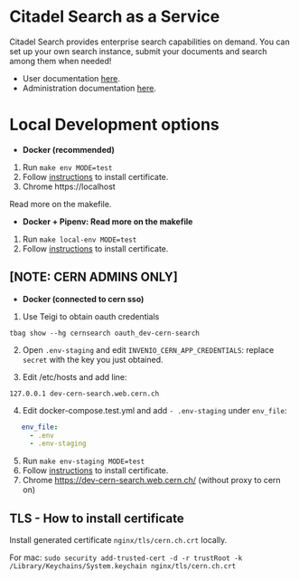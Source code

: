 # Citadel Search as a Service

Citadel Search provides enterprise search capabilities on demand. You can set up your own search instance, submit your
documents and search among them when needed!

- User documentation [here](http://cern-search.docs.cern.ch/cernsearchdocs/).
- Administration documentation [here](https://cern-search-admin.docs.cern.ch/cernsearch-admin-docs/).


# Local Development options

- **Docker (recommended)**
1. Run `make env MODE=test`
2. Follow [instructions](#tls---how-to-install-certificate) to install certificate.
3. Chrome https://localhost

Read more on the makefile.

- **Docker + Pipenv: Read more on the makefile**
1. Run `make local-env MODE=test`
2. Follow [instructions](#tls---how-to-install-certificate) to install certificate.

## [NOTE: CERN ADMINS ONLY]

-  **Docker (connected to cern sso)**

1. Use Teigi to obtain oauth credentials

`tbag show --hg cernsearch oauth_dev-cern-search`

2. Open `.env-staging` and edit `INVENIO_CERN_APP_CREDENTIALS`: replace `secret` with the key you just obtained.

3. Edit /etc/hosts and add line:

`127.0.0.1 dev-cern-search.web.cern.ch`

4. Edit docker-compose.test.yml and add `- .env-staging` under `env_file`:

 ```yaml
    env_file:
      - .env
      - .env-staging
 ```

5. Run `make env-staging MODE=test`
6. Follow [instructions](#tls---how-to-install-certificate) to install certificate.
7. Chrome https://dev-cern-search.web.cern.ch/ (without proxy to cern on)

## TLS - How to install certificate
Install generated certificate `nginx/tls/cern.ch.crt` locally.

For mac:
`sudo security add-trusted-cert -d -r trustRoot -k /Library/Keychains/System.keychain nginx/tls/cern.ch.crt`
